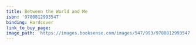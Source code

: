 ```yaml
---
title: Between the World and Me
isbn: '9780812993547'
binding: Hardcover
link_to_buy_page:
image_path: 'https://images.booksense.com/images/547/993/9780812993547.jpg'
---
```


